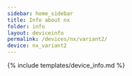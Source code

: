 ```yaml
---
sidebar: home_sidebar
title: Info about nx
folder: info
layout: deviceinfo
permalink: /devices/nx/variant2/
device: nx_variant2
---
```

{% include templates/device_info.md %}
